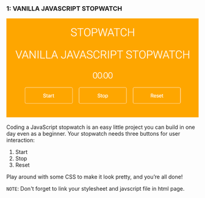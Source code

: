
### 1: VANILLA JAVASCRIPT STOPWATCH

![Vanilla JavaScript stopwatch project](./image/Vanilla-JavaScript-stopwatch-project.png)

Coding a JavaScript stopwatch is an easy little project you can build in one day even as a beginner. Your stopwatch needs three buttons for user interaction:

1.  Start
2.  Stop
3.  Reset

Play around with some CSS to make it look pretty, and you’re all done!

```NOTE```: Don't forget to link your stylesheet and javscript file in html page.